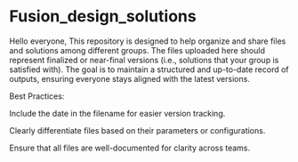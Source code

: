 # Fusion_design_solutions
Hello everyone,
This repository is designed to help organize and share files and solutions among different groups. The files uploaded here should represent finalized or near-final versions (i.e., solutions that your group is satisfied with). The goal is to maintain a structured and up-to-date record of outputs, ensuring everyone stays aligned with the latest versions.

Best Practices:

Include the date in the filename for easier version tracking.

Clearly differentiate files based on their parameters or configurations.

Ensure that all files are well-documented for clarity across teams.
